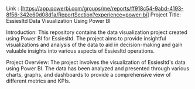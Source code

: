 Link : [https://app.powerbi.com/groups/me/reports/ff918c54-9abd-4193-8f56-342e60d08d1a/ReportSection?experience=power-bi]
Project Title: Essiesltd Data Visualization Using Power BI

Introduction:
This repository contains the data visualization project created using Power BI for Essiesltd. The project aims to provide insightful visualizations and analysis of the data to aid in decision-making and gain valuable insights into various aspects of Essiesltd operations.

Project Overview:
The project involves the visualization of Essiesltd's data using Power BI. The data has been analyzed and presented through various charts, graphs, and dashboards to provide a comprehensive view of different metrics and KPIs.
